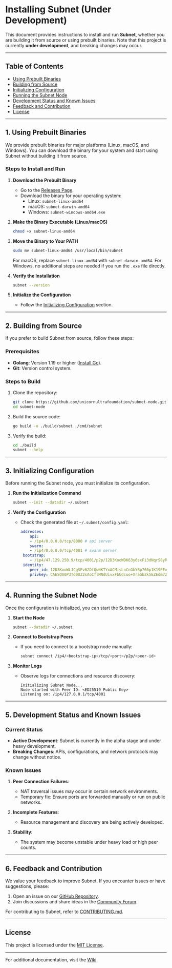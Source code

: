 # Installing Subnet (Under Development)

This document provides instructions to install and run **Subnet**, whether you are building it from source or using prebuilt binaries. Note that this project is currently **under development**, and breaking changes may occur.

---

## **Table of Contents** 
<!-- no toc -->
  - [Using Prebuilt Binaries](#1-using-prebuilt-binaries)
  - [Building from Source](#2-building-from-source)
  - [Initializing Configuration](#3-initializing-configuration)
  - [Running the Subnet Node](#4-running-the-subnet-node)
  - [Development Status and Known Issues](#5-development-status-and-known-issues)
  - [Feedback and Contribution](#6-feedback-and-contribution)
  - [License](#license)
---

## **1. Using Prebuilt Binaries**

We provide prebuilt binaries for major platforms (Linux, macOS, and Windows). You can download the binary for your system and start using Subnet without building it from source.

### **Steps to Install and Run**

1. **Download the Prebuilt Binary**
   - Go to the [Releases Page](https://github.com/unicornultrafoundation/subnet-node/releases).
   - Download the binary for your operating system:
     - Linux: `subnet-linux-amd64`
     - macOS: `subnet-darwin-amd64`
     - Windows: `subnet-windows-amd64.exe`

2. **Make the Binary Executable (Linux/macOS)**
   ```bash
   chmod +x subnet-linux-amd64
   ```

3. **Move the Binary to Your PATH**
   ```bash
   sudo mv subnet-linux-amd64 /usr/local/bin/subnet
   ```

   For macOS, replace `subnet-linux-amd64` with `subnet-darwin-amd64`. For Windows, no additional steps are needed if you run the `.exe` file directly.

4. **Verify the Installation**
   ```bash
   subnet --version
   ```

5. **Initialize the Configuration**
   - Follow the [Initializing Configuration](#initializing-configuration) section.

---

## **2. Building from Source**

If you prefer to build Subnet from source, follow these steps:

### **Prerequisites**
- **Golang**: Version 1.19 or higher ([Install Go](https://golang.org/dl/)).
- **Git**: Version control system.

### **Steps to Build**

1. Clone the repository:
   ```bash
   git clone https://github.com/unicornultrafoundation/subnet-node.git
   cd subnet-node
   ```

2. Build the source code:
   ```bash
   go build -o ./build/subnet ./cmd/subnet
   ```

3. Verify the build:
   ```bash
   cd ./build
   subnet --help
   ```

---

## **3. Initializing Configuration**

Before running the Subnet node, you must initialize its configuration.

1. **Run the Initialization Command**
   ```bash
   subnet --init --datadir ~/.subnet
   ```

2. **Verify the Configuration**
   - Check the generated file at `~/.subnet/config.yaml`:
     ```yaml
     addresses:
         api:
         - /ip4/0.0.0.0/tcp/8080 # api server
         swarm:
         - /ip4/0.0.0.0/tcp/4001 # swarm server
      bootstrap:
         - /ip4/47.129.250.9/tcp/4001/p2p/12D3KooWDK63y6sxFi3dNqrS8yRetgbB81Tzszvs2yLoEtWtPCDa # subnet genesis boot node
      identity:
         peer_id: 12D3KooWLJCgSFv62DfQwNKTYxACMisLnCnGbYBp766p1K19PExx # DON'T USE! Example of ED25519 Public Key 
         privkey: CAESQA0P3Td0UZ2sAoCflMNdUivxFbUdcuo+XraGbZk5EZEdm7ZnWjxFiBUG9M718wpSOzl8P4JDQe6vZ6w+F5S9VPE= # DON'T USE! Example of ED25519 Private Key 
     ```

---

## **4. Running the Subnet Node**

Once the configuration is initialized, you can start the Subnet node.

1. **Start the Node**
   ```bash
   subnet --datadir ~/.subnet
   ```

2. **Connect to Bootstrap Peers**
   - If you need to connect to a bootstrap node manually:
     ```bash
     subnet connect /ip4/<bootstrap-ip>/tcp/<port>/p2p/<peer-id>
     ```

3. **Monitor Logs**
   - Observe logs for connections and resource discovery:
     ```plaintext
     Initializing Subnet Node...
     Node started with Peer ID: <ED25519 Public Key>
     Listening on: /ip4/127.0.0.1/tcp/4001
     ```

---

## **5. Development Status and Known Issues**

### **Current Status**
- **Active Development**: Subnet is currently in the alpha stage and under heavy development.
- **Breaking Changes**: APIs, configurations, and network protocols may change without notice.

### **Known Issues**
1. **Peer Connection Failures**:
   - NAT traversal issues may occur in certain network environments.
   - Temporary fix: Ensure ports are forwarded manually or run on public networks.

2. **Incomplete Features**:
   - Resource management and discovery are being actively developed.

3. **Stability**:
   - The system may become unstable under heavy load or high peer counts.

---

## **6. Feedback and Contribution**

We value your feedback to improve Subnet. If you encounter issues or have suggestions, please:

1. Open an issue on our [GitHub Repository](https://github.com/unicornultrafoundation/subnet-node/issues).
2. Join discussions and share ideas in the [Community Forum](https://github.com/unicornultrafoundation/subnet-node/discussions).

For contributing to Subnet, refer to [CONTRIBUTING.md](https://github.com/unicornultrafoundation/subnet-node/blob/main/CONTRIBUTING.md).

---

## **License**

This project is licensed under the [MIT License](./LICENSE).

---

For additional documentation, visit the [Wiki](https://github.com/unicornultrafoundation/subnet-node/wiki).
